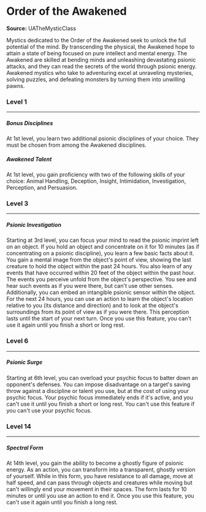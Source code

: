 # Order of the Awakened

**Source:** UATheMysticClass

Mystics dedicated to the Order of the Awakened seek to unlock the full potential of the mind. By transcending the physical, the Awakened hope to attain a state of being focused on pure intellect and mental energy.
The Awakened are skilled at bending minds and unleashing devastating psionic attacks, and they can read the secrets of the world through psionic energy. Awakened mystics who take to adventuring excel at unraveling mysteries, solving puzzles, and defeating monsters by turning them into unwilling pawns.

### Level 1
---
##### **Bonus Disciplines**
At 1st level, you learn two additional psionic disciplines of your choice. They must be chosen from among the Awakened disciplines.

##### **Awakened Talent**
At 1st level, you gain proficiency with two of the following skills of your choice: Animal Handling, Deception, Insight, Intimidation, Investigation, Perception, and Persuasion.

### Level 3
---
##### **Psionic Investigation**
Starting at 3rd level, you can focus your mind to read the psionic imprint left on an object. If you hold an object and concentrate on it for 10 minutes (as if concentrating on a psionic discipline), you learn a few basic facts about it. You gain a mental image from the object's point of view, showing the last creature to hold the object within the past 24 hours.
You also learn of any events that have occurred within 20 feet of the object within the past hour. The events you perceive unfold from the object's perspective. You see and hear such events as if you were there, but can't use other senses.
Additionally, you can embed an intangible psionic sensor within the object. For the next 24 hours, you can use an action to learn the object's location relative to you (its distance and direction) and to look at the object's surroundings from its point of view as if you were there. This perception lasts until the start of your next turn.
Once you use this feature, you can't use it again until you finish a short or long rest.

### Level 6
---
##### **Psionic Surge**
Starting at 6th level, you can overload your psychic focus to batter down an opponent's defenses. You can impose disadvantage on a target's saving throw against a discipline or talent you use, but at the cost of using your psychic focus. Your psychic focus immediately ends if it's active, and you can't use it until you finish a short or long rest.
You can't use this feature if you can't use your psychic focus.

### Level 14
---
##### **Spectral Form**
At 14th level, you gain the ability to become a ghostly figure of psionic energy. As an action, you can transform into a transparent, ghostly version of yourself. While in this form, you have resistance to all damage, move at half speed, and can pass through objects and creatures while moving but can't willingly end your movement in their spaces. The form lasts for 10 minutes or until you use an action to end it.
Once you use this feature, you can't use it again until you finish a long rest.